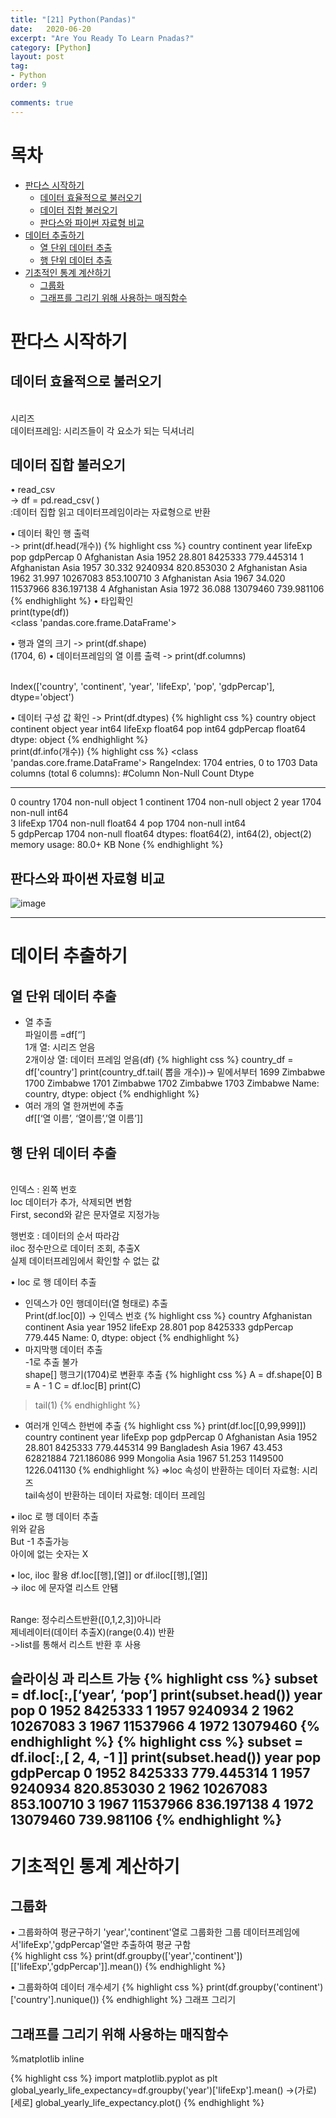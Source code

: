 ```yaml
---
title: "[21] Python(Pandas)"
date:   2020-06-20
excerpt: "Are You Ready To Learn Pnadas?"
category: [Python]
layout: post
tag:
- Python
order: 9

comments: true
---
```


# 목차
- [판다스 시작하기](#판다스-시작하기)
  * [데이터 효율적으로 불러오기](#데이터-효율적으로-불러오기)
  * [데이터 집합 불러오기](#데이터-집합-불러오기)
  * [판다스와 파이썬 자료형 비교](#판다스와-파이썬-자료형-비교)
- [데이터 추출하기](#데이터-추출하기)
  * [열 단위 데이터 추출](#열-단위-데이터-추출)
  * [행 단위 데이터 추출](#행-단위-데이터-추출)
- [기초적인 통계 계산하기](#기초적인-통계-계산하기)
  * [그룹화](#그룹화)
  * [그래프를 그리기 위해 사용하는 매직함수](#그래프를-그리기-위해-사용하는-매직함수)




# 판다스 시작하기
## 데이터 효율적으로 불러오기
<br>시리즈
<br> 데이터프레임: 시리즈들이 각 요소가 되는 딕셔너리

## 데이터 집합 불러오기
• read_csv
<br>-> df = pd.read_csv( )
<br> :데이터 집합 읽고 데이터프레임이라는 자료형으로 반환

• 데이터 확인 행 출력
<br> -> print(df.head(개수))
{% highlight css %}
country continent  year  lifeExp       pop   gdpPercap
0  Afghanistan      Asia  1952   28.801   8425333  779.445314
1  Afghanistan      Asia  1957   30.332   9240934  820.853030
2  Afghanistan      Asia  1962   31.997  10267083  853.100710
3  Afghanistan      Asia  1967   34.020  11537966  836.197138
4  Afghanistan      Asia  1972   36.088  13079460  739.981106
{% endhighlight %}
• 타입확인
<br> print(type(df))
<br> <class 'pandas.core.frame.DataFrame'>

• 행과 열의 크기
 -> print(df.shape)
<br>  (1704, 6)
• 데이터프레임의 열 이름 출력
 -> print(df.columns)

<br> Index(['country', 'continent', 'year', 'lifeExp', 'pop', 'gdpPercap'], dtype='object')

• 데이터 구성 값 확인
-> Print(df.dtypes)
{% highlight css %}
country       object
continent     object
year           int64
lifeExp      float64
pop            int64
gdpPercap    float64
dtype: object
{% endhighlight %}
<br> print(df.info(개수))
{% highlight css %}
  <class 'pandas.core.frame.DataFrame'>
RangeIndex: 1704 entries, 0 to 1703
Data columns (total 6 columns):
 #Column     Non-Null Count  Dtype  
---  ------     --------------  -----  
 0   country    1704 non-null   object 
 1   continent  1704 non-null   object 
 2   year       1704 non-null   int64  
 3   lifeExp    1704 non-null   float64
 4   pop        1704 non-null   int64  
 5   gdpPercap  1704 non-null   float64
dtypes: float64(2), int64(2), object(2)
memory usage: 80.0+ KB
None
{% endhighlight %}
## 판다스와 파이썬 자료형 비교
 ![image](https://user-images.githubusercontent.com/76824611/110758437-dcb95600-828f-11eb-9426-fc0839d281c5.png)

---

# 데이터 추출하기

## 열 단위 데이터 추출
- 열 추출
<br>파일이름 =df[‘’]
<br>1개 열: 시리즈 얻음
<br>2개이상 열: 데이터 프레임 얻음(df)
{% highlight css %}
country_df = df['country']
print(country_df.tail( 뽑을 개수))-> 밑에서부터
1699    Zimbabwe
1700    Zimbabwe
1701    Zimbabwe
1702    Zimbabwe
1703    Zimbabwe
Name: country, dtype: object
{% endhighlight %}
- 여러 개의 열 한꺼번에 추출
<br> df[[‘열 이름’, ‘열이름’,’열 이름’]]
 

## 행 단위 데이터 추출
 
<br>인덱스 : 왼쪽 번호 
<br>loc	데이터가 추가, 삭제되면 변함
<br>	First, second와 같은 문자열로 지정가능

행번호 : 데이터의 순서 따라감
<br>iloc	정수만으로 데이터 조회, 추출X
<br>	실제 데이터프레임에서 확인할 수 없는 값

• loc 로 행 데이터 추출
- 인덱스가 0인 행데이터(열 형태로) 추출
<br> Print(df.loc[0]) -> 인덱스 번호
{% highlight css %}
country      Afghanistan
continent           Asia
year                1952
lifeExp           28.801
pop              8425333
gdpPercap        779.445
Name: 0, dtype: object
{% endhighlight %}
- 마지막행 데이터 추출
<br> -1로 추출 불가
<br> shape[] 행크기(1704)로 변환후 추출
{% highlight css %}
A = df.shape[0]
B = A - 1
C = df.loc[B]
print(C)
> tail(1)
{% endhighlight %}
- 여러개 인덱스 한번에 추출
{% highlight css %}
print(df.loc[[0,99,999]]) 
country continent  year  lifeExp       pop    gdpPercap
0    Afghanistan      Asia  1952   28.801   8425333   779.445314
99    Bangladesh      Asia  1967   43.453  62821884   721.186086
999     Mongolia      Asia  1967   51.253   1149500  1226.041130
{% endhighlight %}
=>loc 속성이 반환하는 데이터 자료형: 시리즈
<br>tail속성이 반환하는 데이터 자료형: 데이터 프레임

• iloc 로 행 데이터 추출
<br>위와 같음
<br>But -1 추출가능
<br>아이에 없는 숫자는 X

• loc, iloc 활용 
df.loc[[행],[열]] or df.iloc[[행],[열]]
<br>-> iloc 에 문자열 리스트 안됌

<br> Range: 정수리스트반환([0,1,2,3])아니라 
<br>        제네레이터(데이터 추출X)(range(0.4)) 반환
<br>        ->list를 통해서 리스트 반환 후 사용

슬라이싱 과 리스트 가능
{% highlight css %}
subset = df.loc[:,[‘year’, ‘pop’]
 print(subset.head())
 year       pop
0  1952   8425333
1  1957   9240934
2  1962  10267083
3  1967  11537966
4  1972  13079460
{% endhighlight %}
{% highlight css %}
 subset = df.iloc[:,[ 2, 4, -1 ]]
 print(subset.head())
year       pop   gdpPercap
0  1952   8425333  779.445314
1  1957   9240934  820.853030
2  1962  10267083  853.100710
3  1967  11537966  836.197138
4  1972  13079460  739.981106
{% endhighlight %}
---

# 기초적인 통계 계산하기
## 그룹화
 
• 그룹화하여 평균구하기
'year','continent'열로 그룹화한 그룹 데이터프레임에서'lifeExp','gdpPercap'열만 추출하여 평균 구함  
{% highlight css %}
print(df.groupby(['year','continent'])[['lifeExp','gdpPercap']].mean())
{% endhighlight %}

• 그룹화하여 데이터 개수세기
{% highlight css %}
print(df.groupby('continent')['country'].nunique())
{% endhighlight %}
그래프 그리기

## 그래프를 그리기 위해 사용하는 매직함수
%matplotlib inline

{% highlight css %}
import matplotlib.pyplot as plt
global_yearly_life_expectancy=df.groupby('year')['lifeExp'].mean() ->(가로)[세로]
global_yearly_life_expectancy.plot()
{% endhighlight %} 
